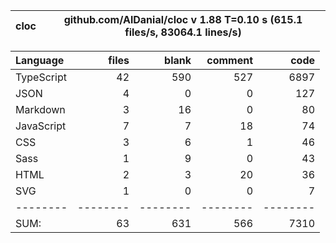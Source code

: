 
cloc|github.com/AlDanial/cloc v 1.88  T=0.10 s (615.1 files/s, 83064.1 lines/s)
--- | ---

Language|files|blank|comment|code
:-------|-------:|-------:|-------:|-------:
TypeScript|42|590|527|6897
JSON|4|0|0|127
Markdown|3|16|0|80
JavaScript|7|7|18|74
CSS|3|6|1|46
Sass|1|9|0|43
HTML|2|3|20|36
SVG|1|0|0|7
--------|--------|--------|--------|--------
SUM:|63|631|566|7310
